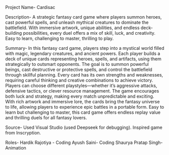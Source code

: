 Project Name- Cardisac

Description-
A strategic fantasy card game where players summon heroes, cast powerful spells, and unleash mythical creatures to dominate the battlefield. With immersive artwork, unique abilities, and endless deck-building possibilities, every duel offers a mix of skill, luck, and creativity. Easy to learn, challenging to master, thrilling to play.

Summary-
In this fantasy card game, players step into a mystical world filled with magic, legendary creatures, and ancient powers. Each player builds a deck of unique cards representing heroes, spells, and artifacts, using them strategically to outsmart opponents.
The goal is to summon powerful beings, cast destructive or protective spells, and control the battlefield through skillful planning. Every card has its own strengths and weaknesses, requiring careful thinking and creative combinations to achieve victory. Players can choose different playstyles—whether it’s aggressive attacks, defensive tactics, or clever resource management.
The game encourages both luck and strategy, making every match unpredictable and exciting. With rich artwork and immersive lore, the cards bring the fantasy universe to life, allowing players to experience epic battles in a portable form. Easy to learn but challenging to master, this card game offers endless replay value and thrilling duels for all fantasy lovers. 

Source-
Used Visual Studio (used Deepseek for debugging). Inspired game from Inscryption.

Roles-
Hardik Rajotiya - Coding
Ayush Saini- Coding
Shaurya Pratap Singh- Animation
